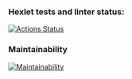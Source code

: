 ### Hexlet tests and linter status:
[![Actions Status](https://github.com/kronnoss37/frontend-project-44/actions/workflows/hexlet-check.yml/badge.svg)](https://github.com/kronnoss37/frontend-project-44/actions)

### Maintainability
[![Maintainability](https://api.codeclimate.com/v1/badges/0002a5a0efa87e863a64/maintainability)](https://codeclimate.com/github/kronnoss37/frontend-project-44/maintainability)